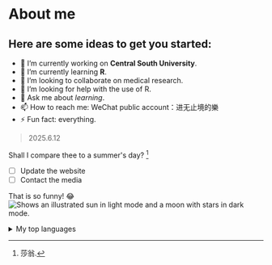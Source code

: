 # About me


## Here are some ideas to get you started:

- 🔭 I’m currently working on **Central South University**.
- 🌱 I’m currently learning **R**.
- 👯 I’m looking to collaborate on medical research.
- 🤔 I’m looking for help with the use of R.
- 💬 Ask me about *learning*.
- 📫 How to reach me: WeChat public account：进无止境的樂
- ⚡ Fun fact: everything.

> 2025.6.12

Shall I compare thee to a summer's day? [^1]

[^1]:莎翁.

- [ ] Update the website
- [ ] Contact the media

That is so funny! :joy:
<picture>
  <source media="(prefers-color-scheme: dark)" srcset="https://user-images.githubusercontent.com/25423296/163456776-7f95b81a-f1ed-45f7-b7ab-8fa810d529fa.png">
  <source media="(prefers-color-scheme: light)" srcset="https://user-images.githubusercontent.com/25423296/163456779-a8556205-d0a5-45e2-ac17-42d089e3c3f8.png">
  <img alt="Shows an illustrated sun in light mode and a moon with stars in dark mode." src="https://user-images.githubusercontent.com/25423296/163456779-a8556205-d0a5-45e2-ac17-42d089e3c3f8.png">
</picture>

<details>
<summary>My top languages</summary>

| Rank | Languages |
|-----:|-----------|
|     1| R         |
|     2| Python    |
|     3| SQL       |

</details>

